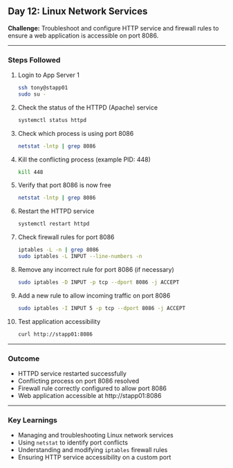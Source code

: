 ## Day 12: Linux Network Services

**Challenge:** Troubleshoot and configure HTTP service and firewall rules to ensure a web application is accessible on port 8086.

---

### Steps Followed

1. Login to App Server 1
   ```bash
   ssh tony@stapp01
   sudo su -
   ```

2. Check the status of the HTTPD (Apache) service
   ```bash
   systemctl status httpd
   ```

3. Check which process is using port 8086
   ```bash
   netstat -lntp | grep 8086
   ```

4. Kill the conflicting process (example PID: 448)
   ```bash
   kill 448
   ```

5. Verify that port 8086 is now free
   ```bash
   netstat -lntp | grep 8086
   ```

6. Restart the HTTPD service
   ```bash
   systemctl restart httpd
   ```

7. Check firewall rules for port 8086
   ```bash
   iptables -L -n | grep 8086
   sudo iptables -L INPUT --line-numbers -n
   ```

8. Remove any incorrect rule for port 8086 (if necessary)
   ```bash
   sudo iptables -D INPUT -p tcp --dport 8086 -j ACCEPT
   ```

9. Add a new rule to allow incoming traffic on port 8086
   ```bash
   sudo iptables -I INPUT 5 -p tcp --dport 8086 -j ACCEPT
   ```

10. Test application accessibility
    ```bash
    curl http://stapp01:8086
    ```

---

### Outcome
- HTTPD service restarted successfully  
- Conflicting process on port 8086 resolved  
- Firewall rule correctly configured to allow port 8086  
- Web application accessible at http://stapp01:8086

---

### Key Learnings
- Managing and troubleshooting Linux network services  
- Using `netstat` to identify port conflicts  
- Understanding and modifying `iptables` firewall rules  
- Ensuring HTTP service accessibility on a custom port
